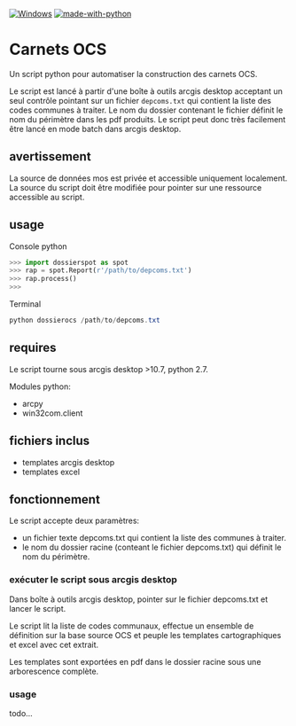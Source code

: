 [![Windows](https://svgshare.com/i/ZhY.svg)](https://svgshare.com/i/ZhY.svg)
[![made-with-python](https://img.shields.io/badge/Made%20with-Python-1f425f.svg)](https://www.python.org/)

# Carnets OCS

Un script python pour automatiser la construction des carnets OCS.

Le script est lancé à partir d'une boîte à outils arcgis desktop acceptant un seul contrôle pointant sur un fichier ```depcoms.txt``` qui contient la liste des codes communes à traiter. Le nom du dossier contenant le fichier définit le nom du périmètre dans les pdf produits. Le script peut donc très facilement être lancé en mode batch dans arcgis desktop.

## avertissement

La source de données mos est privée et accessible uniquement localement. La source du script doit être modifiée pour pointer sur une ressource accessible au script.

## usage

Console python

```Python
>>> import dossierspot as spot
>>> rap = spot.Report(r'/path/to/depcoms.txt')
>>> rap.process()
>>>
```

Terminal

```powershell
python dossierocs /path/to/depcoms.txt
```



## requires

Le script tourne sous arcgis desktop >10.7, python 2.7.

Modules python:

- arcpy
- win32com.client

## fichiers inclus

- templates arcgis desktop
- templates excel

## fonctionnement

Le script accepte deux paramètres:

- un fichier texte depcoms.txt qui contient la liste des communes à traiter.
- le nom du dossier racine (conteant le fichier depcoms.txt) qui définit le nom du périmètre.

### exécuter le script sous arcgis desktop

Dans boîte à outils arcgis desktop, pointer sur le fichier depcoms.txt et lancer le script.

Le script lit la liste de codes communaux, effectue un ensemble de définition sur la base source OCS et peuple les templates cartographiques et excel avec cet extrait.

Les templates sont exportées en pdf dans le dossier racine sous une arborescence complète.

### usage

todo...
